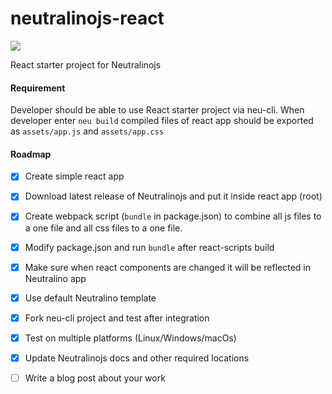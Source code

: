 # neutralinojs-react

![](https://github.com/sachith-1/react-for-neu-cli/workflows/React-Neu%20on%20CI/badge.svg)

React starter project for Neutralinojs

#### Requirement

Developer should be able to use React starter project via neu-cli. When developer enter `neu build` compiled files of react app should be exported as `assets/app.js` and `assets/app.css`

#### Roadmap


- [x] Create simple react app
- [x] Download latest release of Neutralinojs and put it inside react app (root)
- [x] Create webpack script (`bundle` in package.json) to combine all js files to a one file and all css files to a one file.
- [x] Modify package.json and run `bundle` after react-scripts build
- [x] Make sure when react components are changed it will be reflected in Neutralino app
- [x] Use default Neutralino template
- [x] Fork neu-cli project and test after integration
- [x] Test on multiple platforms (Linux/Windows/macOs)
- [x] Update Neutralinojs docs and other required locations

- [ ] Write a blog post about your work
